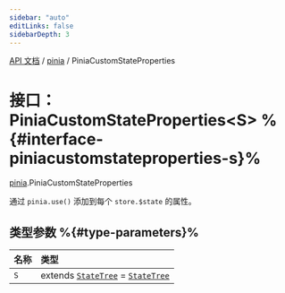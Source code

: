 ```yaml
---
sidebar: "auto"
editLinks: false
sidebarDepth: 3
---
```


[API 文档](../index.md) / [pinia](../modules/pinia.md) / PiniaCustomStateProperties

# 接口：PiniaCustomStateProperties<S\> %{#interface-piniacustomstateproperties-s}%

[pinia](../modules/pinia.md).PiniaCustomStateProperties

通过 `pinia.use()` 添加到每个 `store.$state` 的属性。

## 类型参数 %{#type-parameters}%

| 名称 | 类型 |
| :------ | :------ |
| `S` | extends [`StateTree`](../modules/pinia.md#statetree) = [`StateTree`](../modules/pinia.md#statetree) |
